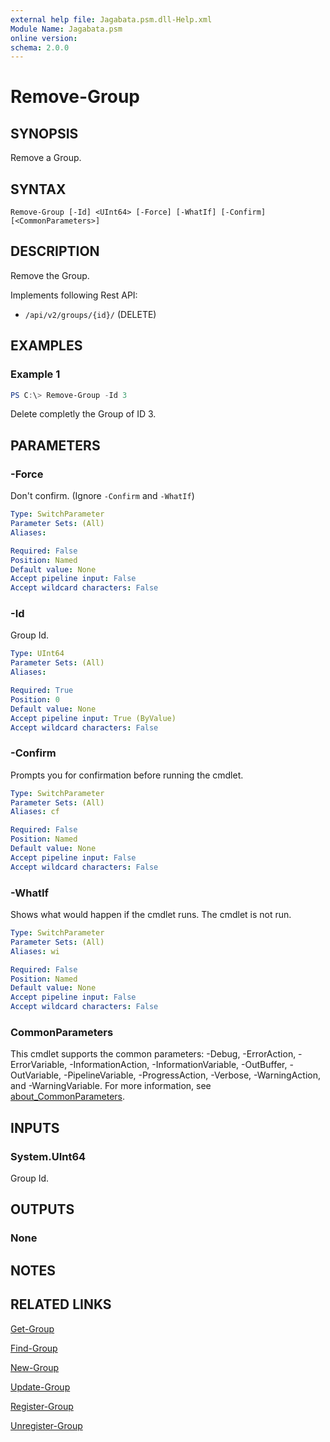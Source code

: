 ```yaml
---
external help file: Jagabata.psm.dll-Help.xml
Module Name: Jagabata.psm
online version:
schema: 2.0.0
---
```


# Remove-Group

## SYNOPSIS
Remove a Group.

## SYNTAX

```
Remove-Group [-Id] <UInt64> [-Force] [-WhatIf] [-Confirm] [<CommonParameters>]
```

## DESCRIPTION
Remove the Group.

Implements following Rest API:  
- `/api/v2/groups/{id}/` (DELETE)  

## EXAMPLES

### Example 1
```powershell
PS C:\> Remove-Group -Id 3
```

Delete completly the Group of ID 3.

## PARAMETERS

### -Force
Don't confirm. (Ignore `-Confirm` and `-WhatIf`)

```yaml
Type: SwitchParameter
Parameter Sets: (All)
Aliases:

Required: False
Position: Named
Default value: None
Accept pipeline input: False
Accept wildcard characters: False
```

### -Id
Group Id.

```yaml
Type: UInt64
Parameter Sets: (All)
Aliases:

Required: True
Position: 0
Default value: None
Accept pipeline input: True (ByValue)
Accept wildcard characters: False
```

### -Confirm
Prompts you for confirmation before running the cmdlet.

```yaml
Type: SwitchParameter
Parameter Sets: (All)
Aliases: cf

Required: False
Position: Named
Default value: None
Accept pipeline input: False
Accept wildcard characters: False
```

### -WhatIf
Shows what would happen if the cmdlet runs.
The cmdlet is not run.

```yaml
Type: SwitchParameter
Parameter Sets: (All)
Aliases: wi

Required: False
Position: Named
Default value: None
Accept pipeline input: False
Accept wildcard characters: False
```

### CommonParameters
This cmdlet supports the common parameters: -Debug, -ErrorAction, -ErrorVariable, -InformationAction, -InformationVariable, -OutBuffer, -OutVariable, -PipelineVariable, -ProgressAction, -Verbose, -WarningAction, and -WarningVariable. For more information, see [about_CommonParameters](http://go.microsoft.com/fwlink/?LinkID=113216).

## INPUTS

### System.UInt64
Group Id.

## OUTPUTS

### None
## NOTES

## RELATED LINKS

[Get-Group](Get-Group.md)

[Find-Group](Find-Group.md)

[New-Group](New-Group.md)

[Update-Group](Update-Group.md)

[Register-Group](Register-Group.md)

[Unregister-Group](Unregister-Group.md)

